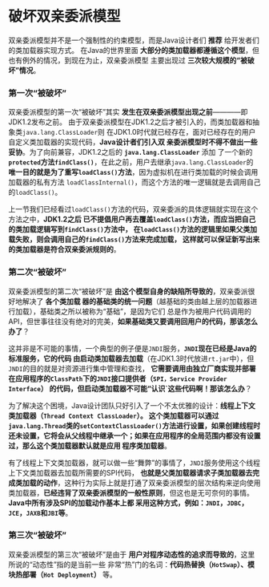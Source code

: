 破坏双亲委派模型
=========================================================================
双亲委派模型并不是一个强制性的约束模型，而是Java设计者们 **推荐** 给开发者们的类加载器实现方式。
在Java的世界里面 **大部分的类加载器都遵循这个模型**，但也有例外的情况，到现在为止，双亲委派模型
主要出现过 **三次较大规模的“被破坏”情况**。

### 第一次“被破坏”
双亲委派模型的第一次“被破坏”其实 **发生在双亲委派模型出现之前**————即JDK1.2发布之前。
由于双亲委派模型在JDK1.2之后才被引入的，而类加载器和抽象类`java.lang.ClassLoader`则
在JDK1.0时代就已经存在，面对已经存在的用户自定义类加载器的实现代码，**Java设计者们引入双
亲委派模型时不得不做出一些妥协**。为了向前兼容，JDK1.2之后的 **`java.lang.ClassLoader`** 添加
了一个新的 **`protected`方法`findClass()`**，在此之前，用户去继承`java.lang.ClassLoader`的
**唯一目的就是为了重写`loadClass()`方法**，因为虚拟机在进行类加载的时候会调用加载器的私有方法
`loadClassInternal()`，而这个方法的唯一逻辑就是去调用自己的`loadClass()`。

上一节我们已经看过`loadClass()`方法的代码，双亲委派的具体逻辑就实现在这个方法之中，**JDK1.2之后
已不提倡用户再去覆盖`loadClass()`方法，而应当把自己的类加载逻辑写到`findClass()`方法中，
在`loadClass()`方法的逻辑里如果父类加载失败，则会调用自己的`findClass()`方法来完成加载，
这样就可以保证新写出来的类加载器是符合双亲委派规则的**。

### 第二次“被破坏”
双亲委派模型的第二次“被破坏”是 **由这个模型自身的缺陷所导致的**，双亲委派很好地解决了 **各个类加载
器的基础类的统一问题**（越基础的类由越上层的加载器进行加载），基础类之所以被称为“基础”，是因为它们
总是作为被用户代码调用的API，但世事往往没有绝对的完美，**如果基础类又要调用回用户的代码，那该怎么办了**？

这并非是不可能的事情，一个典型的例子便是`JNDI`服务，**`JNDI`现在已经是Java的标准服务，它的代码
由启动类加载器去加载**（在JDK1.3时代放进`rt.jar`中），但`JNDI`的目的就是对资源进行集中管理和查找，
**它需要调用由独立厂商实现并部署在应用程序的`ClassPath`下的`JNDI`接口提供者（`SPI，Service Provider Interface`）
的代码，但启动类加载器不可能“认识`这些代码啊！那该怎么办**？

为了解决这个困境，Java设计团队只好引入了一个不太优雅的设计：**线程上下文类加载器（`Thread Context ClassLoader`）。
这个类加载器可以通过`java.lang.Thread`类的`setContextClassLoader()`方法进行设置，如果创建线程时
还未设置，它将会从父线程中继承一个；如果在应用程序的全局范围内都没有设置过，那么这个类加载器默认就是应用
程序类加载器**。

有了线程上下文类加载器，就可以做一些“舞弊”的事情了，`JNDI`服务使用这个线程上下文类加载器去加载所需要的SPI代码，
**也就是父类加载器请求子类加载器去完成类加载的动作**，这种行为实际上就是打通了双亲委派模型的层次结构来逆向使用
类加载器，**已经违背了双亲委派模型的一般性原则**，但这也是无可奈何的事情。**Java中所有涉及SPI的加载动作基本上都
采用这种方式，例如：`JNDI`，`JDBC`，`JCE`，`JAXB`和`JBI`等**。

### 第三次“被破坏”
双亲委派模型的第三次“被破坏”是由于 **用户对程序动态性的追求而导致的**，这里所说的“动态性”指的是当前一些
非常“热”门的名词：**代码热替换（`HotSwap`）、模块热部署（`Hot Deployment`）** 等。







